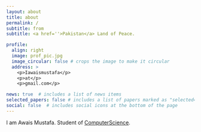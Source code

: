 ```yaml
---
layout: about
title: about
permalink: /
subtitle: from
subtitle: <a href=''>Pakistan</a> Land of Peace.

profile:
  align: right
  image: prof_pic.jpg
  image_circular: false # crops the image to make it circular
  address: >
    <p>Iawaismustafa</p>
    <p>at</p>
    <p>gmail.com</p>

news: true  # includes a list of news items
selected_papers: false # includes a list of papers marked as "selected={true}"
social: false  # includes social icons at the bottom of the page
---
```


I am Awais Mustafa. Student of [ComputerScience](http://computerscience.com).

<!-- You can put a picture in, too. The code is already in, just name your picture `prof_pic.jpg` and put it in the `img/` folder.

Put your address / P.O. box / other info right below your picture. You can also disable any these elements by editing `profile` property of the YAML header of your `_pages/about.md`. Edit `_bibliography/papers.bib` and Jekyll will render your [publications page](/al-folio/publications/) automatically.

Link to your social media connections, too. This theme is set up to use [Font Awesome icons](http://fortawesome.github.io/Font-Awesome/) and [Academicons](https://jpswalsh.github.io/academicons/), like the ones below. Add your Facebook, Twitter, LinkedIn, Google Scholar, or just disable all of them.
 -->
